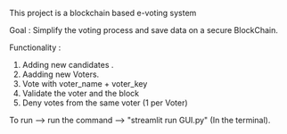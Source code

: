 This project is a blockchain based e-voting system

Goal : 
Simplify the voting process and save data on a secure BlockChain.


Functionality : 
1. Adding new candidates .
2. Aadding new Voters.
3. Vote with voter_name + voter_key 
4. Validate the voter and the block 
5. Deny votes from the same voter (1 per Voter)

To run --> run the command --> "streamlit run GUI.py" (In the terminal).

